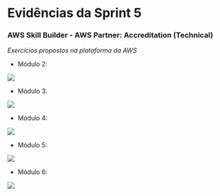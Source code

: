 #
# Evidências da Sprint 5

### AWS Skill Builder - AWS Partner: Accreditation (Technical)

*Exercícios propostos na plataforma da AWS*

  - Módulo 2: 
  
  ![](#)

  - Módulo 3: 
  
  ![](#)

  - Módulo 4: 
  
  ![](#)

  - Módulo 5:
  
  ![](#)

  - Módulo 6: 
  
  ![](#)

# 
